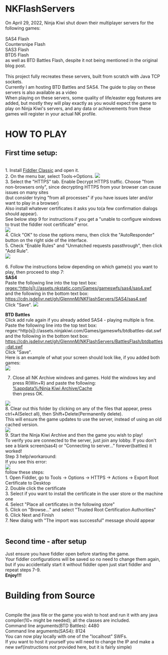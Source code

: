 # NKFlashServers
On April 29, 2022, Ninja Kiwi shut down their multiplayer servers for the following games:<br>
<br>
SAS4 Flash<br>
Countersnipe Flash<br>
SAS3 Flash<br>
BTD5 Flash<br>
as well as BTD Battles Flash, despite it not being mentioned in the original blog post.<br>
<br>
This project fully recreates these servers, built from scratch with Java TCP sockets.<br>
Currently I am hosting BTD Battles and SAS4. The guide to play on these servers is also available as a video<br>
When playing on these servers, some quality of life/easter egg features are added, but mostly they will play exactly as you would expect the game to play on Ninja Kiwi's servers, and any data or achievements from these games will register in your actual NK profile.<br>
<h1>
HOW TO PLAY<br></h1>
<h2>First time setup:</h2><br>
 1. Install <a href = https://www.telerik.com/download/fiddler>Fiddler Classic</a> and open it.<br>
 2. On the menu bar, select Tools->Options.
  <img src = https://user-images.githubusercontent.com/77253453/174670742-faf229c2-3673-467a-85a0-04f4f1414fbc.png><br>
 3. Select the "HTTPS" tab. Enable Decrypt HTTPS traffic. Choose "from non-browsers only", since decrypting HTTPS from your browser can cause issues on many sites<br>(but consider trying "from all processes" if you have issues later and/or want to play in a browser)<br>Also install whatever certificates it asks you to(a few confirmation dialogs should appear).<br>
 See below step 9 for instructions if you get a "unable to configure windows to trust the fiddler root certificate" error.
  <br>
 <img src = https://user-images.githubusercontent.com/77253453/174671525-88d40c45-a6e9-4cdc-b72b-c36996e2ca79.png>
<br>
4. Click "OK" to close the options menu, then click the "AutoResponder" button on the right side of the interface.<br>
5. Check "Enable Rules" and "Unmatched requests passthrough", then click "Add Rule".<br>
<img src = https://user-images.githubusercontent.com/77253453/174673035-4d78c2dd-6cce-4c12-9421-497c565243d8.png><br>
<br>
6. Follow the instructions below depending on which game(s) you want to play, then proceed to step 7:<br>
<b>SAS4</b><br>
Paste the following line into the top text box:<br>
<u>regex:^http(s|)://assets.nkstatic.com/Games/gameswfs/sas4/sas4.swf</u><br>
and the following in the bottom text box:<br>
<u>https://cdn.jsdelivr.net/gh/GlennnM/NKFlashServers/SAS4/sas4.swf</u><br>
Click "Save".
<img src = https://user-images.githubusercontent.com/77253453/174674145-5803dc9e-0eb7-4be2-a7fd-21649fcf8d96.png>

<b>BTD Battles</b><br>
Click add rule again if you already added SAS4 - playing multiple is fine.<br>
Paste the following line into the top text box:<br>
regex:^http(s|)://assets.ninjakiwi.com/Games/gameswfs/btdbattles-dat.swf<br>
and the following in the bottom text box:<br>
https://cdn.jsdelivr.net/gh/GlennnM/NKFlashServers/BattlesFlash/btdbattles-dat.swf<br>
Click "Save".<br>
Here is an example of what your screen should look like, if you added both games:<br>
<img src = https://user-images.githubusercontent.com/77253453/174679510-29f708a7-6578-443b-ac1b-362c394e74b9.png>

7. Close all NK Archive windows and games. Hold the windows key and press R(Win+R) and paste the following:<br>
<u>%appdata%/Ninja Kiwi Archive/Cache</u><br>
then press OK.<br>
<img src = https://user-images.githubusercontent.com/77253453/174675149-f9107ddd-d9b0-4592-bff0-57db6c5b67ac.png>
<br>
8. Clear out this folder by clicking on any of the files that appear, press ctrl+A(Select all), then Shift+Delete(Permanently delete).<br> This will ensure the game updates to use the server, instead of using an old cached version.<br>
<img src = https://user-images.githubusercontent.com/77253453/174674847-2357b7d9-bdca-4378-9db8-b5af0d94e7cf.png>
<br>
9. Start the Ninja Kiwi Archive and then the game you wish to play!<br> To verify you are connected to the server, just join any lobby. If you don't see a blank screen(sas4) or "Connecting to server..." forever(battles) it worked!<br>
Step 3 help/workaround:
<br>If you see this error:<br>
<img src = https://cdn.discordapp.com/attachments/988564906351669268/988593108860162058/unknown.png>
<br>
follow these steps:<br>
1. Open Fiddler, go to Tools -> Options -> HTTPS -> Actions -> Export Root Certificate to Desktop<br>
2. Double click the certificate<br>
3. Select if you want to install the certificate in the user store or the machine one<br>
4. Select "Place all certificates in the following store"<br>
5. Click on "Browse..." and select "Trusted Root Certification Authorities"<br>
6. Click Next and Finish<br>
7. New dialog with "The import was successful" message should appear<br>
<br>
<h2>
Second time - after setup<br>
</h2>
Just ensure you have fiddler open before starting the game. <br>Your fiddler configurations will be saved so no need to change them again, but if you accidentally start it without fiddler open just start fiddler and repeat steps 7-9.<br>
<b>Enjoy!!!</b><br>
<h1>
Building from Source<br>
  </h1>
<br>
Compile the java file or the game you wish to host and run it with any java compiler(10+ might be needed); all the classes are included.<br>
Command line arguments(BTD Battles): 4480<br>
Command line arguments(SAS4): 8124<br>
You can now play locally with one of the "localhost" SWFs. <br>
If you want to host it yourself you will need to change the IP and make a new swf(instructions not provided here, but it is fairly simple)<br>
